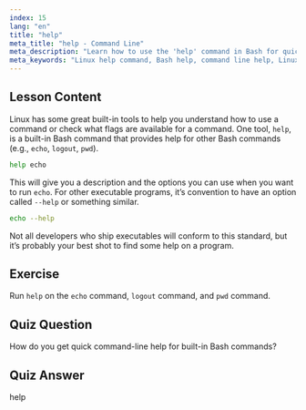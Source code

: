 ```yaml
---
index: 15
lang: "en"
title: "help"
meta_title: "help - Command Line"
meta_description: "Learn how to use the 'help' command in Bash for quick command-line assistance. Understand built-in commands and find options for Linux programs."
meta_keywords: "Linux help command, Bash help, command line help, Linux commands, beginner Linux, Linux tutorial, Bash tutorial"
---
```


## Lesson Content

Linux has some great built-in tools to help you understand how to use a command or check what flags are available for a command. One tool, `help`, is a built-in Bash command that provides help for other Bash commands (e.g., `echo`, `logout`, `pwd`).

```bash
help echo
```

This will give you a description and the options you can use when you want to run `echo`. For other executable programs, it’s convention to have an option called `--help` or something similar.

```bash
echo --help
```

Not all developers who ship executables will conform to this standard, but it’s probably your best shot to find some help on a program.

## Exercise

Run `help` on the `echo` command, `logout` command, and `pwd` command.

## Quiz Question

How do you get quick command-line help for built-in Bash commands?

## Quiz Answer

help
